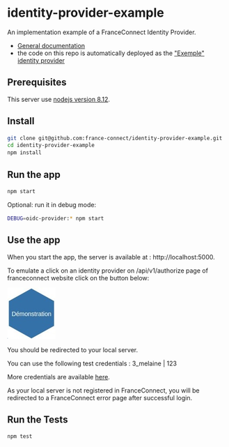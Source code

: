 # identity-provider-example

An implementation example of a FranceConnect Identity Provider.

- [General documentation](https://partenaires.franceconnect.gouv.fr/fcp/fournisseur-identite)
- the code on this repo is automatically deployed as the ["Exemple" identity provider](https://identity-provider-example.herokuapp.com/)

## Prerequisites

This server use [nodejs version 8.12](https://nodejs.org/en/download/).

## Install

```bash
git clone git@github.com:france-connect/identity-provider-example.git
cd identity-provider-example
npm install
```

## Run the app

```bash
npm start
```

Optional: run it in debug mode:
```bash
DEBUG=oidc-provider:* npm start
```

## Use the app

When you start the app, the server is available at : http://localhost:5000.

To emulate a click on an identity provider on /api/v1/authorize page of franceconnect website click on the button below:

[![identity-provider-button](/src/public/identity-provider-button.jpg)](http://localhost:5000/user/authorize?state=c27742978ca0a599b9b0c8aac6075acd741f7885815e4b3b101298930d3ca690&nonce=71e1dc73cd58414cfe889c33e0862a1da1cf7faf2e236d8d4f6ec4ae8310703f&response_type=code&client_id=09a1a257648c1742c74d6a3d84b31943&redirect_uri=https%3A%2F%2Ffcp.integ01.dev-franceconnect.fr%2Foidc_callback&scope=openid%20profile%20email%20address%20phone%20birth)

You should be redirected to your local server.

You can use the following test credentials : 3_melaine | 123

More credentials are available [here](/database.csv).

As your local server is not registered in FranceConnect, you will be redirected to a FranceConnect error page after successful login.

## Run the Tests

```bash
npm test
```
